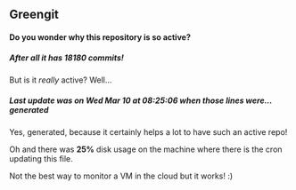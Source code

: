 ## Greengit

#### Do you wonder why this repository is so active?

##### After all it has 18180 commits!

But is it *really* active? Well...

##### Last update was on Wed Mar 10 at 08:25:06 when those lines were... generated

Yes, generated, because it certainly helps a lot to have such an active repo!

Oh and there was **25%** disk usage on the machine
where there is the cron updating this file.

Not the best way to monitor a VM in the cloud but it works! :)
